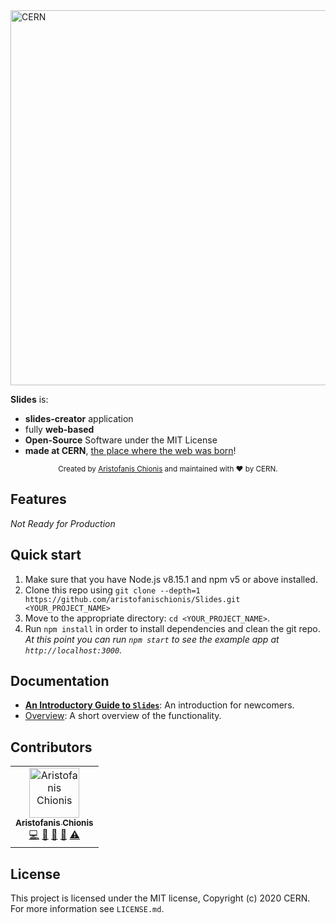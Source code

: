 <img src="https://cds.cern.ch/images/CERN-PHOTO-201802-030-10/file?size=medium" alt="CERN" align="center" width="600" />

**Slides** is:
 * **slides-creator** application
 * fully **web-based**
 * **Open-Source** Software under the MIT License
 * **made at CERN**, [the place where the web was born](https://home.cern/science/computing/birth-web)!

<div align="center">
  <sub>Created by <a href="https://twitter.com/aristofanischionis">Aristofanis Chionis</a> and maintained with ❤️ by CERN.</sub>
</div>

## Features

_Not Ready for Production_

## Quick start

1. Make sure that you have Node.js v8.15.1 and npm v5 or above installed.
2. Clone this repo using `git clone --depth=1 https://github.com/aristofanischionis/Slides.git <YOUR_PROJECT_NAME>`
3. Move to the appropriate directory: `cd <YOUR_PROJECT_NAME>`.
4. Run `npm install` in order to install dependencies and clean the git repo.
    _At this point you can run `npm start` to see the example app at `http://localhost:3000`._

## Documentation

- [**An Introductory Guide to `Slides`**](docs/general/introduction.md): An introduction for newcomers.
- [Overview](docs/general): A short overview of the functionality.

## Contributors

<!-- ALL-CONTRIBUTORS-LIST:START -->
<!-- prettier-ignore -->
<table><tr><td align="center"><a href="https://aristofanischionis.github.io/"><img src="https://avatars.githubusercontent.com/aristofanischionis" width="80px;" alt="Aristofanis Chionis"/><br /><sub><b>Aristofanis Chionis</b></sub></a><br /><a href="https://github.com/aristofanischionis/slides/commits?author=aristofanischionis" title="Code">💻</a> <a href="https://github.com/aristofanischionis/slides/commits?author=aristofanischionis" title="Documentation">📖</a> <a href="#ideas-aristofanischionis" title="Ideas, Planning, & Feedback">🤔</a> <a href="#review-aristofanischionis" title="Reviewed Pull Requests">👀</a> <a href="https://github.com/aristofanischionis/slides/commits?author=aristofanischionis" title="Tests">⚠️</a></td></tr></table>

<!-- ALL-CONTRIBUTORS-LIST:END -->

## License

This project is licensed under the MIT license, Copyright (c) 2020 CERN. For more information see `LICENSE.md`.